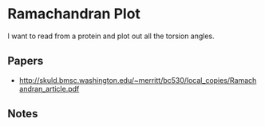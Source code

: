 # Ramachandran Plot

I want to read from a protein and plot out all the torsion angles.

## Papers

- http://skuld.bmsc.washington.edu/~merritt/bc530/local_copies/Ramachandran_article.pdf

## Notes

